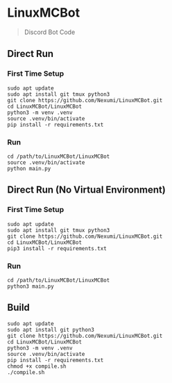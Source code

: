 # LinuxMCBot
> Discord Bot Code

## Direct Run
### First Time Setup
```
sudo apt update
sudo apt install git tmux python3
git clone https://github.com/Nexumi/LinuxMCBot.git
cd LinuxMCBot/LinuxMCBot
python3 -m venv .venv
source .venv/bin/activate
pip install -r requirements.txt
```

### Run
```
cd /path/to/LinuxMCBot/LinuxMCBot
source .venv/bin/activate
python main.py
```

## Direct Run (No Virtual Environment)
### First Time Setup
```
sudo apt update
sudo apt install git tmux python3
git clone https://github.com/Nexumi/LinuxMCBot.git
cd LinuxMCBot/LinuxMCBot
pip3 install -r requirements.txt
```

### Run
```
cd /path/to/LinuxMCBot/LinuxMCBot
python3 main.py
```

## Build
```
sudo apt update
sudo apt install git python3
git clone https://github.com/Nexumi/LinuxMCBot.git
cd LinuxMCBot/LinuxMCBot
python3 -m venv .venv
source .venv/bin/activate
pip install -r requirements.txt
chmod +x compile.sh
./compile.sh
```